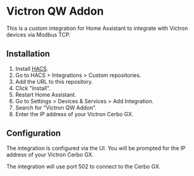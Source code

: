 # Victron QW Addon

This is a custom integration for Home Assistant to integrate with Victron devices via Modbus TCP.

## Installation

1.  Install [HACS](https://hacs.xyz/).
2.  Go to HACS > Integrations > Custom repositories.
3.  Add the URL to this repository.
4.  Click "Install".
5.  Restart Home Assistant.
6.  Go to Settings > Devices & Services > Add Integration.
7.  Search for "Victron QW Addon".
8.  Enter the IP address of your Victron Cerbo GX.

## Configuration

The integration is configured via the UI. You will be prompted for the IP address of your Victron Cerbo GX.

The integration will use port 502 to connect to the Cerbo GX.
